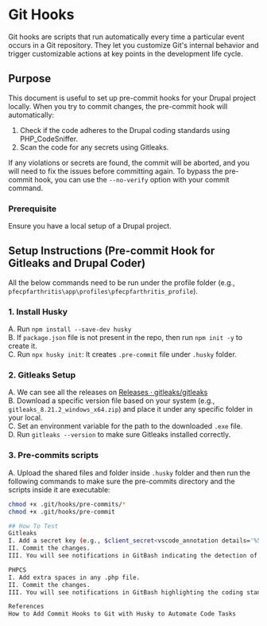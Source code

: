 # Git Hooks

Git hooks are scripts that run automatically every time a particular event occurs in a Git repository. They let you customize Git's internal behavior and trigger customizable actions at key points in the development life cycle.

## Purpose

This document is useful to set up pre-commit hooks for your Drupal project locally. When you try to commit changes, the pre-commit hook will automatically:
1. Check if the code adheres to the Drupal coding standards using PHP_CodeSniffer.
2. Scan the code for any secrets using Gitleaks.

If any violations or secrets are found, the commit will be aborted, and you will need to fix the issues before committing again. To bypass the pre-commit hook, you can use the `--no-verify` option with your commit command.

### Prerequisite

Ensure you have a local setup of a Drupal project.

## Setup Instructions (Pre-commit Hook for Gitleaks and Drupal Coder)

All the below commands need to be run under the profile folder (e.g., `pfecpfarthritis\app\profiles\pfecpfarthritis_profile`).

### 1. Install Husky

A. Run `npm install --save-dev husky`  
B. If `package.json` file is not present in the repo, then run `npm init -y` to create it.  
C. Run `npx husky init`: It creates `.pre-commit` file under `.husky` folder.

### 2. Gitleaks Setup

A. We can see all the releases on [Releases · gitleaks/gitleaks](https://github.com/gitleaks/gitleaks/releases)  
B. Download a specific version file based on your system (e.g., `gitleaks_8.21.2_windows_x64.zip`) and place it under any specific folder in your local.  
C. Set an environment variable for the path to the downloaded `.exe` file.  
D. Run `gitleaks --version` to make sure Gitleaks installed correctly.

### 3. Pre-commits scripts

A. Upload the shared files and folder inside `.husky` folder and then run the following commands to make sure the pre-commits directory and the scripts inside it are executable:
   ```sh
   chmod +x .git/hooks/pre-commits/*
   chmod +x .git/hooks/pre-commit

## How To Test
Gitleaks
I. Add a secret key (e.g., $client_secret<vscode_annotation details='%5B%7B%22title%22%3A%22hardcoded-credentials%22%2C%22description%22%3A%22Embedding%20credentials%20in%20source%20code%20risks%20unauthorized%20access%22%7D%5D'> =</vscode_annotation> 'AIzaSyD88A45fYZnb2dLBTD-MqEU9BZLvjE8AQQ';) in any file.
II. Commit the changes.
III. You will see notifications in GitBash indicating the detection of the secret.

PHPCS
I. Add extra spaces in any .php file.
II. Commit the changes.
III. You will see notifications in GitBash highlighting the coding standard violations.

References
How to Add Commit Hooks to Git with Husky to Automate Code Tasks